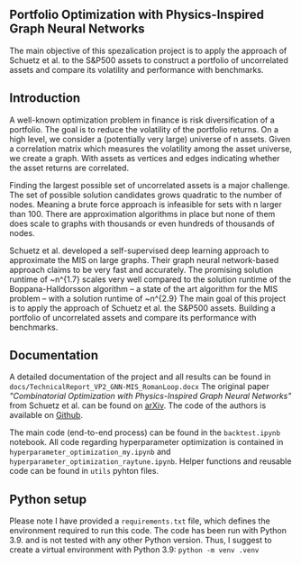 ## Portfolio Optimization with Physics-Inspired Graph Neural Networks

The main objective of this spezalication project is to apply the approach of Schuetz et al. to the S&P500 assets to construct a portfolio of uncorrelated assets and compare its volatility and performance with benchmarks.

## Introduction

A well-known optimization problem in finance is risk diversification of a portfolio. The goal is to reduce the volatility of the portfolio returns. On a high level, we consider a (potentially very large) universe of n assets. Given a correlation matrix which measures the volatility among the asset universe, we create a graph. With assets as vertices and edges indicating whether the asset returns are correlated.

Finding the largest possible set of uncorrelated assets is a major challenge. The set of possible solution candidates grows quadratic to the number of nodes. Meaning a brute force approach is infeasible for sets with n larger than 100. There are approximation algorithms in place but none of them does scale to graphs with thousands or even hundreds of thousands of nodes.

Schuetz et al. developed a self-supervised deep learning approach to approximate the MIS on large graphs. Their graph neural network-based approach claims to be very fast and accurately. The promising solution runtime of ~n^{1.7} scales very well compared to the solution runtime of the Boppana-Halldorsson algorithm – a state of the art algorithm for the MIS problem – with a solution runtime of ~n^{2.9}
The main goal of this project is to apply the approach of Schuetz et al. the S&P500 assets. Building a portfolio of uncorrelated assets and compare its performance with benchmarks.

## Documentation 
A detailed documentation of the project and all results can be found in `docs/TechnicalReport_VP2_GNN-MIS_RomanLoop.docx`
The original paper *"Combinatorial Optimization with Physics-Inspired Graph Neural Networks"* from Schuetz et al. can be found on [arXiv](https://arxiv.org/pdf/2107.01188.pdf). 
The code of the authors is available on [Github](https://github.com/amazon-science/co-with-gnns-example).

The main code (end-to-end process) can be found in the `backtest.ipynb` notebook. All code regarding hyperparameter optimization is contained in `hyperparameter_optimization_my.ipynb` and `hyperparameter_optimization_raytune.ipynb`. Helper functions and reusable code can be found in `utils` pyhton files.

## Python setup
Please note I have provided a `requirements.txt` file, which defines the environment required to run this code. The code has been run with Python 3.9. and is not tested with any other Python version. Thus, I suggest to create a virtual environment with Python 3.9:
```python -m venv .venv```